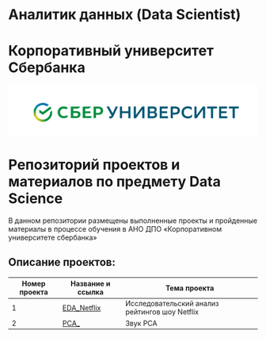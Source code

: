 # Аналитик данных (Data Scientist)

# Корпоративный университет Сбербанка
![Image](Sber.png)
# Репозиторий проектов и материалов по предмету Data Science



В данном репозитории размещены выполненные проекты и пройденные материалы в процессе обучения в АНО ДПО «Корпоративном университете сбербанка»

## Описание проектов:
| Номер проекта | Название и ссылка | Тема проекта                                                     |
|---------------|-------------------|------------------------------------------------------------------|
|1              |[EDA_Netflix](https://github.com/AlexeyProsekov/Data_Scientist-SberUniversity/blob/main/1_Project_EDA_Netflix/EDA_Netflix.ipynb)|Исследовательский анализ рейтингов шоу Netflix|
|2              |[PCA_](https://github.com/AlexeyProsekov/Data_Scientist-SberUniversity/blob/main/2_BDZ_1/HomeWork1_PCA.ipynb)|Звук PCA|
